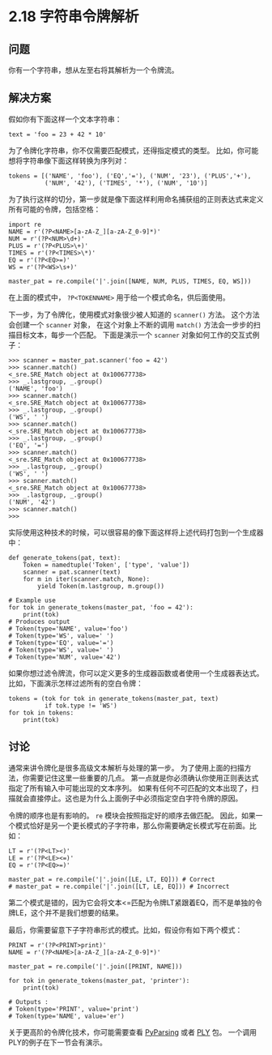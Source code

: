 

# 2.18 字符串令牌解析

## 问题

你有一个字符串，想从左至右将其解析为一个令牌流。

## 解决方案

假如你有下面这样一个文本字符串：

    
    
    text = 'foo = 23 + 42 * 10'
    

为了令牌化字符串，你不仅需要匹配模式，还得指定模式的类型。 比如，你可能想将字符串像下面这样转换为序列对：

    
    
    tokens = [('NAME', 'foo'), ('EQ','='), ('NUM', '23'), ('PLUS','+'),
              ('NUM', '42'), ('TIMES', '*'), ('NUM', '10')]
    

为了执行这样的切分，第一步就是像下面这样利用命名捕获组的正则表达式来定义所有可能的令牌，包括空格：

    
    
    import re
    NAME = r'(?P<NAME>[a-zA-Z_][a-zA-Z_0-9]*)'
    NUM = r'(?P<NUM>\d+)'
    PLUS = r'(?P<PLUS>\+)'
    TIMES = r'(?P<TIMES>\*)'
    EQ = r'(?P<EQ>=)'
    WS = r'(?P<WS>\s+)'
    
    master_pat = re.compile('|'.join([NAME, NUM, PLUS, TIMES, EQ, WS]))
    

在上面的模式中， `?P<TOKENNAME>` 用于给一个模式命名，供后面使用。

下一步，为了令牌化，使用模式对象很少被人知道的 `scanner()` 方法。 这个方法会创建一个 `scanner` 对象， 在这个对象上不断的调用
`match()` 方法会一步步的扫描目标文本，每步一个匹配。 下面是演示一个 `scanner` 对象如何工作的交互式例子：

    
    
    >>> scanner = master_pat.scanner('foo = 42')
    >>> scanner.match()
    <_sre.SRE_Match object at 0x100677738>
    >>> _.lastgroup, _.group()
    ('NAME', 'foo')
    >>> scanner.match()
    <_sre.SRE_Match object at 0x100677738>
    >>> _.lastgroup, _.group()
    ('WS', ' ')
    >>> scanner.match()
    <_sre.SRE_Match object at 0x100677738>
    >>> _.lastgroup, _.group()
    ('EQ', '=')
    >>> scanner.match()
    <_sre.SRE_Match object at 0x100677738>
    >>> _.lastgroup, _.group()
    ('WS', ' ')
    >>> scanner.match()
    <_sre.SRE_Match object at 0x100677738>
    >>> _.lastgroup, _.group()
    ('NUM', '42')
    >>> scanner.match()
    >>>
    

实际使用这种技术的时候，可以很容易的像下面这样将上述代码打包到一个生成器中：

    
    
    def generate_tokens(pat, text):
        Token = namedtuple('Token', ['type', 'value'])
        scanner = pat.scanner(text)
        for m in iter(scanner.match, None):
            yield Token(m.lastgroup, m.group())
    
    # Example use
    for tok in generate_tokens(master_pat, 'foo = 42'):
        print(tok)
    # Produces output
    # Token(type='NAME', value='foo')
    # Token(type='WS', value=' ')
    # Token(type='EQ', value='=')
    # Token(type='WS', value=' ')
    # Token(type='NUM', value='42')
    

如果你想过滤令牌流，你可以定义更多的生成器函数或者使用一个生成器表达式。 比如，下面演示怎样过滤所有的空白令牌：

    
    
    tokens = (tok for tok in generate_tokens(master_pat, text)
              if tok.type != 'WS')
    for tok in tokens:
        print(tok)
    

## 讨论

通常来讲令牌化是很多高级文本解析与处理的第一步。 为了使用上面的扫描方法，你需要记住这里一些重要的几点。
第一点就是你必须确认你使用正则表达式指定了所有输入中可能出现的文本序列。
如果有任何不可匹配的文本出现了，扫描就会直接停止。这也是为什么上面例子中必须指定空白字符令牌的原因。

令牌的顺序也是有影响的。 `re` 模块会按照指定好的顺序去做匹配。 因此，如果一个模式恰好是另一个更长模式的子字符串，那么你需要确定长模式写在前面。比如：

    
    
    LT = r'(?P<LT><)'
    LE = r'(?P<LE><=)'
    EQ = r'(?P<EQ>=)'
    
    master_pat = re.compile('|'.join([LE, LT, EQ])) # Correct
    # master_pat = re.compile('|'.join([LT, LE, EQ])) # Incorrect
    

第二个模式是错的，因为它会将文本<=匹配为令牌LT紧跟着EQ，而不是单独的令牌LE，这个并不是我们想要的结果。

最后，你需要留意下子字符串形式的模式。比如，假设你有如下两个模式：

    
    
    PRINT = r'(?P<PRINT>print)'
    NAME = r'(?P<NAME>[a-zA-Z_][a-zA-Z_0-9]*)'
    
    master_pat = re.compile('|'.join([PRINT, NAME]))
    
    for tok in generate_tokens(master_pat, 'printer'):
        print(tok)
    
    # Outputs :
    # Token(type='PRINT', value='print')
    # Token(type='NAME', value='er')
    

关于更高阶的令牌化技术，你可能需要查看 [PyParsing](http://pyparsing.wikispaces.com/) 或者
[PLY](http://www.dabeaz.com/ply/index.html) 包。 一个调用PLY的例子在下一节会有演示。

